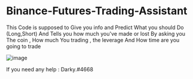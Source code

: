 # Binance-Futures-Trading-Assistant
This Code is supposed to Give you info and Predict What you should Do (Long,Short) And Tells you how much you've made or lost By asking you The coin , How much You trading , the leverage And How time are you going to trade 

![image](https://user-images.githubusercontent.com/66044897/227759674-12639470-a011-434b-9af1-7921fc794756.png)



If you need any help : Darky.#4668
